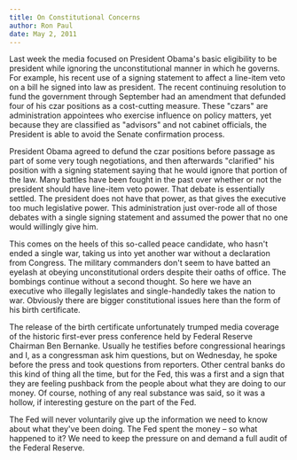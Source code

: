 ```yaml
---
title: On Constitutional Concerns
author: Ron Paul
date: May 2, 2011
---
```


Last week the media focused on President Obama's basic eligibility to
be president while ignoring the unconstitutional manner in which he
governs. For example, his recent use of a signing statement to affect a
line-item veto on a bill he signed into law as president. The recent
continuing resolution to fund the government through September had an
amendment that defunded four of his czar positions as a cost-cutting
measure. These "czars" are administration appointees who exercise
influence on policy matters, yet because they are classified as
"advisors" and not cabinet officials, the President is able to avoid
the Senate confirmation process.

President Obama agreed to defund the czar positions before passage as
part of some very tough negotiations, and then afterwards "clarified"
his position with a signing statement saying that he would ignore that
portion of the law. Many battles have been fought in the past over
whether or not the president should have line-item veto power. That
debate is essentially settled. The president does not have that power,
as that gives the executive too much legislative power. This
administration just over-rode all of those debates with a single
signing statement and assumed the power that no one would willingly
give him.

This comes on the heels of this so-called peace candidate, who hasn't
ended a single war, taking us into yet another war without a
declaration from Congress. The military commanders don't seem to have
batted an eyelash at obeying unconstitutional orders despite their
oaths of office. The bombings continue without a second thought. So
here we have an executive who illegally legislates and single-handedly
takes the nation to war. Obviously there are bigger constitutional
issues here than the form of his birth certificate.

The release of the birth certificate unfortunately trumped media
coverage of the historic first-ever press conference held by Federal
Reserve Chairman Ben Bernanke. Usually he testifies before
congressional hearings and I, as a congressman ask him questions, but
on Wednesday, he spoke before the press and took questions from
reporters. Other central banks do this kind of thing all the time, but
for the Fed, this was a first and a sign that they are feeling pushback
from the people about what they are doing to our money. Of course,
nothing of any real substance was said, so it was a hollow, if
interesting gesture on the part of the Fed.

The Fed will never voluntarily give up the information we need to know
about what they've been doing. The Fed spent the money – so what
happened to it? We need to keep the pressure on and demand a full audit
of the Federal Reserve.
